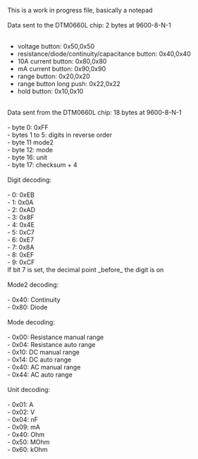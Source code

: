 This is a work in progress file, basically a notepad <br />
 <br />
Data sent to the DTM0660L chip: 2 bytes at 9600-8-N-1 <br />
<br />
- voltage button: 0x50,0x50 <br />
- resistance/diode/continuity/capacitance button: 0x40,0x40 <br />
- 10A current button: 0x80,0x80 <br />
- mA current button: 0x90,0x90 <br />
- range button: 0x20,0x20 <br />
- range button long push: 0x22,0x22 <br />
- hold button: 0x10,0x10 <br />
 <br />
Data sent from the DTM0660L chip: 18 bytes at 9600-8-N-1<br />
 <br />
- byte 0: 0xFF <br />
- bytes 1 to 5: digits in reverse order <br />
- byte 11 mode2 <br />
- byte 12: mode <br />
- byte 16: unit <br />
- byte 17: checksum + 4 <br />
 <br />
Digit decoding: <br />
 <br />
- 0: 0xEB <br />
- 1: 0x0A <br />
- 2: 0xAD <br />
- 3: 0x8F <br />
- 4: 0x4E <br />
- 5: 0xC7 <br />
- 6: 0xE7 <br />
- 7: 0x8A <br />
- 8: 0xEF <br />
- 9: 0xCF <br />
If bit 7 is set, the decimal point _before_ the digit is on <br />
 <br />
Mode2 decoding: <br />
 <br />
- 0x40: Continuity <br />
- 0x80: Diode <br />
 <br />
Mode decoding: <br />
 <br />
- 0x00: Resistance manual range <br />
- 0x04: Resistance auto range <br />
- 0x10: DC manual range <br />
- 0x14: DC auto range <br />
- 0x40: AC manual range <br />
- 0x44: AC auto range <br />
 <br />
Unit decoding: <br />
 <br />
- 0x01: A <br />
- 0x02: V <br />
- 0x04: nF <br />
- 0x09: mA <br />
- 0x40: Ohm <br />
- 0x50: MOhm <br />
- 0x60: kOhm <br />
